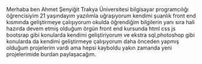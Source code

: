 Merhaba ben Ahmet Şenyiğit Trakya Üniversitesi bilgisayar programcılığı öğrencisiyim 21 yaşındayım yazılımla uğraşıyorum kendimi şuanlık front end kısmında geliştirmeye çalışıyorum
okulda öğrendiğim bilgilerin yanı sıra hali hazırda devem etmiş olduğum örgün front end kursunda html css js bootsrap gibi konularda kendimi geliştiriyorum ve ekstra sql,photoshop gibi konularda da 
kendimi geliştirmeye çalışıyorum daha önceden yapmış olduğum projelerim vardı ama hepsi kayboldu yakın zamanda yeni  projelerimide burdan paylaşacağım.
